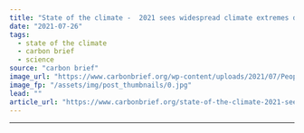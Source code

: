 ```yaml
---
title: "State of the climate -  2021 sees widespread climate extremes despite a cool start"
date: "2021-07-26"
tags: 
  - state of the climate
  - carbon brief
  - science
source: "carbon brief"
image_url: "https://www.carbonbrief.org/wp-content/uploads/2021/07/People-ride-on-a-waterlogged-road-in-Zhengzhou-after-torrential-rains_2G8FG6W-1-583x372.jpg"
image_fp: "/assets/img/post_thumbnails/0.jpg"
lead: ""
article_url: "https://www.carbonbrief.org/state-of-the-climate-2021-sees-widespread-climate-extremes-despite-a-cool-start"
---
```


---
